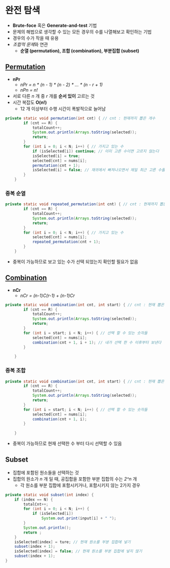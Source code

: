 # 완전 탐색
* **Brute-foce** 혹은 **Generate-and-test** 기법
* 문제의 해법으로 생각할 수 있는 모든 경우의 수를 나열해보고 확인하는 기법
* 경우의 수가 작을 때 유용
* *조합적 문제*와 연관
  * **순열 (permutation), 조합 (combination), 부분집합 (subset)**

## [Permutation](https://github.com/ljiwoo59/Algorithm_Study/blob/main/Algo_BruteForce/PermutationTest.java)
* **nPr**
  * *nPr = n \* (n - 1) \* (n - 2) \* ... \* (n - r + 1)*
  * *nPn = n!*
* 서로 다른 *n* 개 중 *r* 개를 **순서 있이** 고르는 것
* 시간 복잡도 **O(n!)**
  * 12 개 이상부터 수행 시간이 폭발적으로 늘어남

```java
private static void permutation(int cnt) { // cnt : 현재까지 뽑은 개수
		if (cnt == R) {
			totalCount++;
			System.out.println(Arrays.toString(selected));
			return;
		}
		for (int i = 0; i < N; i++) { // 가지고 있는 수
			if (isSelected[i]) continue; // 이미 고른 수이면 고르지 않는다
			isSelected[i] = true;
			selected[cnt] = nums[i];
			permutation(cnt + 1);
			isSelected[i] = false; // 재귀에서 빠져나오면서 제일 최근 고른 수를 뺀다
		}
	}
```
### 중복 순열

```java
private static void repeated_permutation(int cnt) { // cnt : 현재까지 뽑은 개수
		if (cnt == R) {
			totalCount++;
			System.out.println(Arrays.toString(selected));
			return;
		}
		for (int i = 0; i < N; i++) { // 가지고 있는 수
			selected[cnt] = nums[i];
			repeated_permutation(cnt + 1);
		}
	}
```
* 중복이 가능하므로 보고 있는 수가 선택 되었는지 확인할 필요가 없음

## [Combination](https://github.com/ljiwoo59/Algorithm_Study/blob/main/Algo_BruteForce/CombinationTest.java)
* **nCr**
  * *nCr = (n-1)C(r-1) + (n-1)Cr*
  
```java
private static void combination(int cnt, int start) { // cnt : 현재 뽑은 숫자 개수, start : 선택 시작 위치
		if (cnt == R) {
			totalCount++;
			System.out.println(Arrays.toString(selected));
			return;
		}
		for (int i = start; i < N; i++) { // 선택 할 수 있는 숫자들
			selected[cnt] = nums[i];
			combination(cnt + 1, i + 1); // 내가 선택 한 수 이후부터 보낸다
		}
		
	}
```

### 중복 조합

```java
private static void combination(int cnt, int start) { // cnt : 현재 뽑은 숫자 개수, start : 선택 시작 위치
		if (cnt == R) {
			totalCount++;
			System.out.println(Arrays.toString(selected));
			return;
		}
		for (int i = start; i < N; i++) { // 선택 할 수 있는 숫자들
			selected[cnt] = nums[i];
			combination(cnt + 1, i);
		}
		
	}
```

* 중복이 가능하므로 현재 선택한 수 부터 다시 선택할 수 있음

## Subset
* 집합에 포함된 원소들을 선택하는 것
* 집합의 원소가 *n* 개 일 때, 공집합을 포함한 부분 집합의 수는 *2^n* 개
	* 각 원소를 부분 집합에 포함시키거나, 포함시키지 않는 2가지 경우

```java
private static void subset(int index) {
	if (index == N) {
		totalCnt++;
		for (int i = 0; i < N; i++) {
			if (isSelected[i])
				System.out.print(input[i] + " ");
		}
		System.out.println();
		return ;
	}
	isSelected[index] = ture; // 현재 원소를 부분 집합에 넣기
	subset(index + 1);
	isSelected[index] = false; // 현재 원소를 부분 집합에 넣지 않기
	subset(index + 1);
}
```


